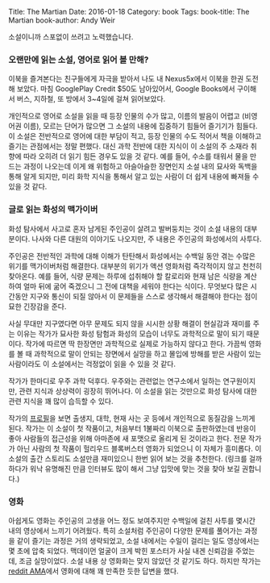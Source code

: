 Title: The Martian
Date: 2016-01-18
Category: book
Tags:
book-title: The Martian
book-author: Andy Weir


소설이니까 스포없이 쓰려고 노력했습니다.

### 오랜만에 읽는 소설, 영어로 읽어 볼 만해?
  이북을 즐겨본다는 친구들에게 자극을 받아서 나도 내 Nexus5x에서 이북을 한권 도전해 보았다.
  마침 GooglePlay Credit $50도 남아있어서, Google Books에서 구이해서 버스, 지하철, 또 방에서 3~4일에 걸쳐 읽어보았다.
  
  개인적으로 영어로 소설을 읽을 때 등장 인물의 수가 많고, 이름의 발음이 어렵고 (비영어권 이름), 모르는 단어가 많으면 그 소설의 내용에 집중하기 힘들어 즐기기가 힘들다.
  이 소설은 전반적으로 영어에 대한 부담이 적고, 등장 인물의 수도 적어서 책을 이해하고 즐기는 관점에서는 정말 편했다.
  대신 과학 전반에 대한 지식이 이 소설의 주 소재라 취향에 따라 오히려 더 읽기 힘든 경우도 있을 것 같다. 
  예를 들어, 수소를 태워서 물을 만드는 과정이 나오는데 이게 왜 위험하고 아슬아슬한 장면인지 소설 내의 묘사와 독백을 통해 알게 되지만, 미리 화학 지식을 통해서 알고 있는 사람이 더 쉽게 내용에 빠져들 수 있을 것 같다.

### 글로 읽는 화성의 맥가이버 
  화성 탐사에서 사고로 혼자 남게된 주인공이 살려고 발버둥치는 것이 소설 내용의 대부분이다. 나사와 다른 대원의 이야기도 나오지만, 주 내용은 주인공의 화성에서의 사투다.
  
  주인공은 전반적인 과학에 대해 이해가 탄탄해서 화성에서는 수백일 동안 겪는 수많은 위기를 맥가이버처럼 해결한다.
  대부분의 위기가 액션 영화처럼 즉각적이지 않고 천천히 찾아온다. 예를 들어, 식량 문제는 하루에 섭취해야 할 칼로리와 현재 남은 식량을 계산하여 얼마 뒤에 굶어 죽겠으니 그 전에 대책을 세워야 한다는 식이다. 무엇보다 많은 시간동안 지구와 통신이 되질 않아서 이 문제들을 스스로 생각해서 해결해야 한다는 점이 묘한 긴장감을 준다.
  
  사실 무대만 지구였다면 아무 문제도 되지 않을 시시한 상황 해결이 현실감과 재미를 주는 이유는 작가가 묘사한 화성 탐험과 화성의 모습이 너무도 과학적으로 말이 되기 때문이다. 작가에 따르면 딱 한장면만 과학적으로 실제로 가능하지 않다고 한다. 가끔씩 영화를 볼 때 과학적으로 말이 안되는 장면에서 실망을 하고 몰입에 방해를 받은 사람이 있는 사람이라도 이 소설에서는 걱정없이 읽을 수 있을 것 같다. 
  
  작가가 한마디로 우주 과학 덕후다. 우주와는 관련없는 연구소에서 일하는 연구원이지만, 관련 지식과 상상력이 굉장히 뛰어나다.
  이 소설을 읽는 것만으로 화성 탐사에 대한 관련 지식을 꽤 많이 습득할 수 있다. 
  
  작가의 [프로필](https://en.wikipedia.org/wiki/Andy_Weir)을 보면 출생지, 대학, 현재 사는 곳 등에서 개인적으로 동질감을 느끼게 된다. 작가는 이 소설이 첫 작품이고, 처음부터 1불짜리 이북으로 출판하였는데 반응이 좋아 사람들의 접근성을 위해 아마존에 새 포맷으로 올리게 된 것이라고 한다. 전문 작가가 아닌 사람의 첫 작품이 헐리우드 블록버스터 영화가 되었으니 이 자체가 흥미롭다. 이 소설의 출간 스토리도 소설만큼 재미있으니 한번 읽어 보는 것을 추천한다. (링크를 걸까 하다가 워낙 유명해진 만큼 인터뷰도 많이 해서 그냥 입맛에 맞는 것을 찾아 보길 권합니다.)

### 영화
  아쉽게도 영화는 주인공의 고생을 어느 정도 보여주지만 수백일에 걸친 사투를 몇시간 내의 영상에서 느끼기 어려웠다.
  특히 소설처럼 주인공이 다양한 문제를 풀어가는 과정을 같이 즐기는 과정은 거의 생략되었고, 소설 내에서는 수일이 걸리는 일도 영상에서는 몇 초에 압축 되었다. 맥데이먼 얼굴이 크게 박힌 포스터가 사실 내겐 신뢰감을 주었는데, 조금 실망이었다. 소설 내용 상 영화화는 맞지 않았던 것 같기도 하다. 하지만 작가는 [reddit AMA](https://www.reddit.com/r/books/comments/3m34oc/i_am_andy_weir_author_of_the_martian_ama/)에서 영화에 대해 꽤 만족한 듯한 답변을 했다.

